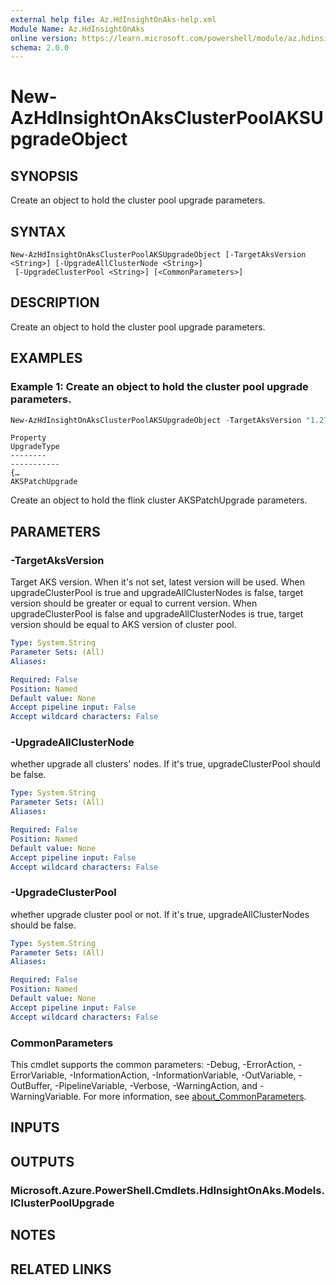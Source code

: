 ```yaml
---
external help file: Az.HdInsightOnAks-help.xml
Module Name: Az.HdInsightOnAks
online version: https://learn.microsoft.com/powershell/module/az.hdinsightonaks/New-AzHdInsightOnAksClusterPoolAKSUpgradeObject
schema: 2.0.0
---
```


# New-AzHdInsightOnAksClusterPoolAKSUpgradeObject

## SYNOPSIS
Create an object to hold the cluster pool upgrade parameters.

## SYNTAX

```
New-AzHdInsightOnAksClusterPoolAKSUpgradeObject [-TargetAksVersion <String>] [-UpgradeAllClusterNode <String>]
 [-UpgradeClusterPool <String>] [<CommonParameters>]
```

## DESCRIPTION
Create an object to hold the cluster pool upgrade parameters.

## EXAMPLES

### Example 1: Create an object to hold the cluster pool upgrade parameters.
```powershell
New-AzHdInsightOnAksClusterPoolAKSUpgradeObject -TargetAksVersion "1.27.9" -UpgradeClusterPool $true
```

```output
Property                                                                                                                                    UpgradeType
--------                                                                                                                                    -----------
{…                                                                                                                                          AKSPatchUpgrade
```

Create an object to hold the flink cluster AKSPatchUpgrade parameters.

## PARAMETERS

### -TargetAksVersion
Target AKS version.
When it's not set, latest version will be used.
When upgradeClusterPool is true and upgradeAllClusterNodes is false, target version should be greater or equal to current version.
When upgradeClusterPool is false and upgradeAllClusterNodes is true, target version should be equal to AKS version of cluster pool.

```yaml
Type: System.String
Parameter Sets: (All)
Aliases:

Required: False
Position: Named
Default value: None
Accept pipeline input: False
Accept wildcard characters: False
```

### -UpgradeAllClusterNode
whether upgrade all clusters' nodes.
If it's true, upgradeClusterPool should be false.

```yaml
Type: System.String
Parameter Sets: (All)
Aliases:

Required: False
Position: Named
Default value: None
Accept pipeline input: False
Accept wildcard characters: False
```

### -UpgradeClusterPool
whether upgrade cluster pool or not.
If it's true, upgradeAllClusterNodes should be false.

```yaml
Type: System.String
Parameter Sets: (All)
Aliases:

Required: False
Position: Named
Default value: None
Accept pipeline input: False
Accept wildcard characters: False
```

### CommonParameters
This cmdlet supports the common parameters: -Debug, -ErrorAction, -ErrorVariable, -InformationAction, -InformationVariable, -OutVariable, -OutBuffer, -PipelineVariable, -Verbose, -WarningAction, and -WarningVariable. For more information, see [about_CommonParameters](http://go.microsoft.com/fwlink/?LinkID=113216).

## INPUTS

## OUTPUTS

### Microsoft.Azure.PowerShell.Cmdlets.HdInsightOnAks.Models.IClusterPoolUpgrade

## NOTES

## RELATED LINKS
